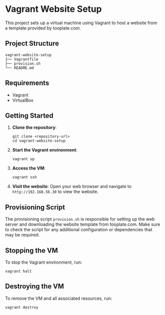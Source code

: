# Vagrant Website Setup

This project sets up a virtual machine using Vagrant to host a website from a template provided by tooplate.com.

## Project Structure

```
vagrant-website-setup
├── Vagrantfile
├── provision.sh
└── README.md
```

## Requirements

- Vagrant
- VirtualBox

## Getting Started

1. **Clone the repository**:
   ```
   git clone <repository-url>
   cd vagrant-website-setup
   ```

2. **Start the Vagrant environment**:
   ```
   vagrant up
   ```

3. **Access the VM**:
   ```
   vagrant ssh
   ```

4. **Visit the website**:
   Open your web browser and navigate to `http://192.168.56.30` to view the website.

## Provisioning Script

The provisioning script `provision.sh` is responsible for setting up the web server and downloading the website template from tooplate.com. Make sure to check the script for any additional configuration or dependencies that may be required.

## Stopping the VM

To stop the Vagrant environment, run:
```
vagrant halt
```

## Destroying the VM

To remove the VM and all associated resources, run:
```
vagrant destroy
```